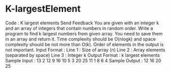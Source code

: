 # K-largestElement

Code : K largest elements
Send Feedback
You are given with an integer k and an array of integers that contain numbers in random order. Write a program to find k largest numbers from given array. You need to save them in an array and return it.
Time complexity should be O(nlogk) and space complexity should be not more than O(k).
Order of elements in the output is not important.
Input Format :
Line 1 : Size of array (n)
Line 2 : Array elements (separated by space)
Line 3 : Integer k
Output Format :
k largest elements
Sample Input :
13
2 12 9 16 10 5 3 20 25 11 1 8 6 
4
Sample Output :
12
16
20
25

